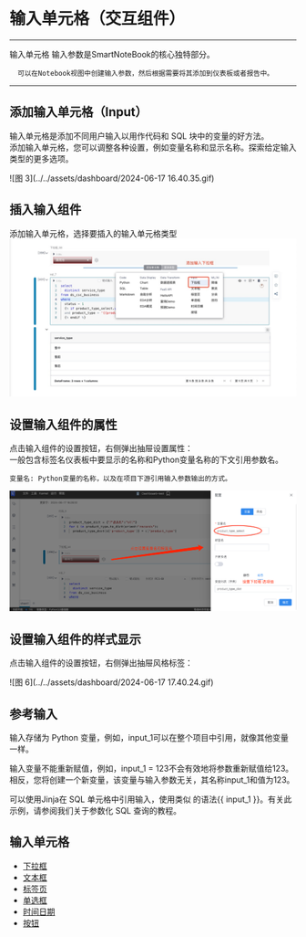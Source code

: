 # 输入单元格（交互组件）

---

输入单元格 输入参数是SmartNoteBook的核心独特部分。
  ```
    可以在Notebook视图中创建输入参数，然后根据需要将其添加到仪表板或者报告中。
  ```

---

## 添加输入单元格（Input）
  输入单元格是添加不同用户输入以用作代码和 SQL 块中的变量的好方法。<br />
  添加输入单元格，您可以调整各种设置，例如变量名称和显示名称。探索给定输入类型的更多选项。

![图 3](../../assets/dashboard/2024-06-17 16.40.35.gif)

## 插入输入组件
  添加输入单元格，选择要插入的输入单元格类型
![图 4](../../assets/dashboard/1718614888694.png)
  
## 设置输入组件的属性
  点击输入组件的设置按钮，右侧弹出抽屉设置属性：<br/>
    一般包含标签名仪表板中要显示的名称和Python变量名称的下文引用参数名。<br />

    变量名: Python变量的名称，以及在项目下游引用输入参数输出的方式。

  ![图 5](../../assets/dashboard/WechatIMG86533.png)

## 设置输入组件的样式显示
  点击输入组件的设置按钮，右侧弹出抽屉风格标签：<br/>

  ![图 6](../../assets/dashboard/2024-06-17 17.40.24.gif)

## 参考输入
  
  输入存储为 Python 变量，例如，input_1可以在整个项目中引用，就像其他变量一样。

  输入变量不能重新赋值，例如，input_1 = 123不会有效地将参数重新赋值给123。相反，您将创建一个新变量，该变量与输入参数无关，其名称input_1和值为123。

  可以使用Jinja在 SQL 单元格中引用输入，使用类似 的语法{{ input_1 }}。有关此示例，请参阅我们关于参数化 SQL 查询的教程。


  ## 输入单元格
   
   - <a href="/NoteBook/InputParams/selectInput.md">下拉框</a>
   - <a href="/NoteBook/InputParams/textInput.md">文本框</a>
   - <a href="/NoteBook/InputParams/tabInput.md">标签页</a>
   - <a href="/NoteBook/InputParams/radioInput.md">单选框</a>
   - <a href="/NoteBook/InputParams/timeInput.md">时间日期</a>
   - <a href="/NoteBook/InputParams/buttonInput.md">按钮</a>